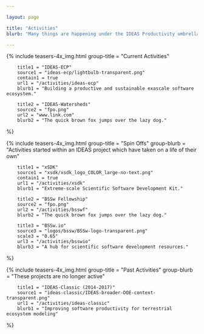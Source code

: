 ```yaml
---

layout: page

title: "Activities"
blurb: "Many things are happening under the IDEAS Productivity umbrella..."

---
```





<!-- Current Activities -->
<!-- ---------------------------------------------------------------------- -->

{% 	include teasers-4x_img.html 
		group-title = "Current Activities"

		title1 = "IDEAS-ECP"
		source1 = "ideas-ecp/lightbulb-transparent.png"
		contain1 = true
		url1 = "/activities/ideas-ecp"
		blurb1 = "Building a productive and sustainable exascale software ecosystem." 

		title2 = "IDEAS-Watersheds"
		source2 = "fpo.png"
		url2 = "www.link.com"
		blurb2 = "The quick brown fox jumps over the lazy dog."
%}


<!-- Spin Offs -->
<!-- ---------------------------------------------------------------------- -->

{% 	include teasers-4x_img.html 
		group-title = "Spin Offs"
		group-blurb = "Activities started within an IDEAS project which have taken on a life of their own"

		title1 = "xSDK"
		source1 = "xsdk/xsdk_logo_COLOR_large-no-text.png"
		contain1 = true
		url1 = "/activities/xsdk"
		blurb1 = "Extreme-scale Scientific Software Development Kit."

		title2 = "BSSw Fellowship"
		source2 = "fpo.png"
		url2 = "/activities/bsswf"
		blurb2 = "The quick brown fox jumps over the lazy dog."

		title3 = "BSSw.io"
		source3 = "logos/bssw/BSSw-logo-transparent.png"
		scale3 = "0.65"
		url3 = "/activities/bsswio"
		blurb3 = "A hub for scientific software development resources."
%}

<!-- Past Activities -->
<!-- ---------------------------------------------------------------------- -->

{% 	include teasers-4x_img.html 
		group-title = "Past Activities"
		group-blurb = "These projects are no longer active"

		title1 = "IDEAS-Classic (2014-2017)"
		source1 = "ideas-classic/IDEAS-broader-DOE-context-transparent.png"
		url1 = "/activities/ideas-classic"
		blurb1 = "Improving software productivity for terrestrial ecosystem modeling"
%}
